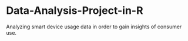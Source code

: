 # Data-Analysis-Project-in-R
Analyzing smart device usage data in order to gain insights of consumer use.
